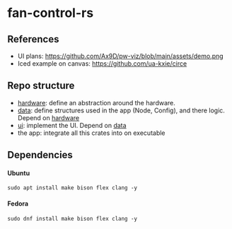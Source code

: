 # fan-control-rs

## References
- UI plans: https://github.com/Ax9D/pw-viz/blob/main/assets/demo.png
- Iced example on canvas: https://github.com/ua-kxie/circe



## Repo structure
- [hardware](./hardware/README.md): define an abstraction around the hardware.
- [data](./data/README.md): define structures used in the app (Node, Config), and there logic. Depend on [hardware](./hardware/README.md)
- [ui](./ui/README.md): implement the UI. Depend on [data](./data/README.md)
- the app: integrate all this crates into on executable


## Dependencies

#### Ubuntu
```
sudo apt install make bison flex clang -y
```
#### Fedora
```
sudo dnf install make bison flex clang -y